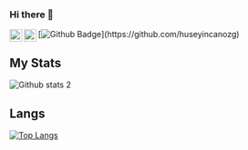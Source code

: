 ### Hi there 👋

[![Github Badge](https://img.shields.io/badge/-Github-000?style=quare&labelColor=000&logo=Github&logoColor=white&[https://github.com/huseyincanozg](https://github.com/huseyincanozg)=https://github.com/huseyincanozg)](https://github.com/huseyincanozg) 
[<img width="22" src="https://upload.wikimedia.org/wikipedia/commons/thumb/e/e9/Linkedin_icon.svg/2048px-Linkedin_icon.svg.png" align="left" />][linkedin]
[<img width="22" src="https://upload.wikimedia.org/wikipedia/commons/thumb/e/e7/Instagram_logo_2016.svg/2048px-Instagram_logo_2016.svg.png" align="left" />][instagram]

[linkedin]:https://www.linkedin.com/in/huseyincanozg/
[instagram]:https://www.instagram.com/huseyincanozg/

## My Stats
![Github stats 2](https://github-readme-stats.vercel.app/api?username=huseyincanozg&show_icons=true&theme=radical)

## Langs
[![Top Langs](https://github-readme-stats.vercel.app/api/top-langs/?username=huseyincanozg&layout=compact&theme=tokyonight)](https://github.com/huseyincanozg)
